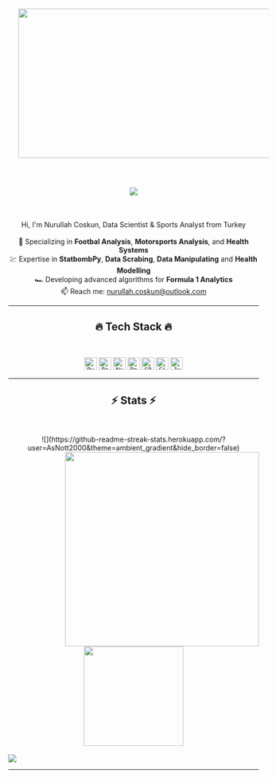<div style="display: flex; align-items: center; gap: 20px; width: 100%; padding: 20px;">
  <img src="https://y.yarn.co/1bf4f0a9-5ba2-46b2-91e5-ee2256bca74d_text.gif" style="height: 300px; width: 1000px; object-fit: cover;" />
</div>
<h1 align="center">
  <a href="https://git.io/typing-svg">
    <img src="https://readme-typing-svg.herokuapp.com/?lines=Hello,+There!+👋;This+is+Nurullah+Coskun...;Data+Scientist+&+Algorithmic+Manager&center=true&size=30">
  </a>
</h1>

<br>
<p align="center">
  Hi, I'm Nurullah Coskun, Data Scientist & Sports Analyst from Turkey
  <br>
  <br>
  🔬 Specializing in <strong>Footbal Analysis</strong>, <strong>Motorsports Analysis</strong>, and <strong>Health Systems</strong>
  <br>
  💹 Expertise in <strong>StatbombPy</strong>, <strong>Data Scrabing</strong>, <strong>Data Manipulating</strong> and <strong>Health Modelling</strong>
  <br>
  🏎️ Developing advanced algorithms for <strong>Formula 1 Analytics</strong>
  <br>
  📫 Reach me: <a href="mailto:nurullah.coskun@outlook.com">nurullah.coskun@outlook.com</a>
</p>

<hr>

<h2 align="center">🔥 Tech Stack 🔥</h2>
<br>
<p align="center">
  <code><img title="Python" height="25" src="https://cdn.jsdelivr.net/gh/devicons/devicon/icons/python/python-original.svg"></code>
  <code><img title="Pandas" height="25" src="https://cdn.jsdelivr.net/gh/devicons/devicon/icons/pandas/pandas-original.svg"></code>
  <code><img title="NumPy" height="25" src="https://cdn.jsdelivr.net/gh/devicons/devicon/icons/numpy/numpy-original.svg"></code>
  <code><img title="PostgreSQL" height="25" src="https://cdn.jsdelivr.net/gh/devicons/devicon/icons/postgresql/postgresql-original.svg"></code>
  <code><img title="SQL" height="25" src="https://cdn.jsdelivr.net/gh/devicons/devicon/icons/mysql/mysql-original.svg"></code>
  <code><img title="Git" height="25" src="https://cdn.jsdelivr.net/gh/devicons/devicon/icons/git/git-original.svg"></code>
  <code><img title="Jupyter" height="25" src="https://cdn.jsdelivr.net/gh/devicons/devicon/icons/jupyter/jupyter-original.svg"></code>
</p>

<hr>

<h2 align="center">⚡ Stats ⚡</h2>
<br>
<p align=center>
  <div align=center>
    ![](https://github-readme-streak-stats.herokuapp.com/?user=AsNott2000&theme=ambient_gradient&hide_border=false)<br/>
    <a href="https://github.com/anuraghazra/github-readme-stats">
      <img align="right" width=390 src="https://github-readme-stats.vercel.app/api?username=AsNott2000&show_icons=true&theme=react&border_color=61dafb&hide_border=true">
    </a>
  </div>
  <br><br><br><br><br><br><br><br><br>
  <div align=center>
    <a href="https://github.com/anuraghazra/github-readme-stats">
      <img height=200 align="center" src="https://github-readme-stats.vercel.app/api/top-langs/?username=AsNott2000&layout=compact&theme=react&title_color=61dafb&text_color=ffffff&icon_color=61dafb&bg_color=20232a&hide_border=true&langs_count=8">
    </a>
  </div>
  <br>
  <img src="https://github-readme-activity-graph.vercel.app/graph?username=AsNott2000&theme=react-dark&bg_color=20232a&hide_border=true">
</p>
<hr>

